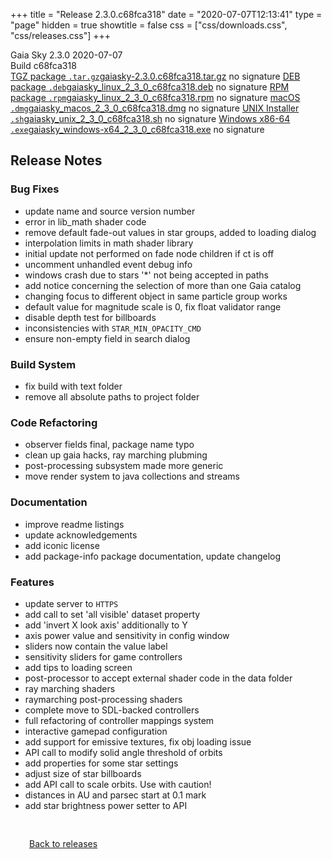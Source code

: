 +++
title = "Release 2.3.0.c68fca318"
date = "2020-07-07T12:13:41"
type = "page"
hidden = true
showtitle = false
css = ["css/downloads.css", "css/releases.css"]
+++

<div class="download-container">
<div id="download-title">
<i class="i mdi:tag"></i>
Gaia Sky <span class="downloads-version">2.3.0</span> 
<time class="downloads-releasedate" datetime="2020-07-07T12:13:41" title="Published: 2020-07-07T12:13:41"><i class="i mdi:calendar"></i> 2020-07-07</time>
<div class="downloads-build">Build c68fca318</div></div>
<div class="download-section">
<a href="https://gaia.ari.uni-heidelberg.de/gaiasky/releases/2.3.0.c68fca318/gaiasky-2.3.0.c68fca318.tar.gz" class="download-button"><i class="i mdi:zip-box"></i> TGZ package <code>.tar.gz</code><span class="download-sub">gaiasky-2.3.0.c68fca318.tar.gz</span></a>
<span class="signature">no signature</span>
<a href="https://gaia.ari.uni-heidelberg.de/gaiasky/releases/2.3.0.c68fca318/gaiasky_linux_2_3_0_c68fca318.deb" class="download-button"><i class="i mdi:debian"></i> DEB package <code>.deb</code><span class="download-sub">gaiasky_linux_2_3_0_c68fca318.deb</span></a>
<span class="signature">no signature</span>
<a href="https://gaia.ari.uni-heidelberg.de/gaiasky/releases/2.3.0.c68fca318/gaiasky_linux_2_3_0_c68fca318.rpm" class="download-button"><i class="i mdi:fedora"></i> RPM package <code>.rpm</code><span class="download-sub">gaiasky_linux_2_3_0_c68fca318.rpm</span></a>
<span class="signature">no signature</span>
<a href="https://gaia.ari.uni-heidelberg.de/gaiasky/releases/2.3.0.c68fca318/gaiasky_macos_2_3_0_c68fca318.dmg" class="download-button"><i class="i fa6-brands:apple"></i> macOS <code>.dmg</code><span class="download-sub">gaiasky_macos_2_3_0_c68fca318.dmg</span></a>
<span class="signature">no signature</span>
<a href="https://gaia.ari.uni-heidelberg.de/gaiasky/releases/2.3.0.c68fca318/gaiasky_unix_2_3_0_c68fca318.sh" class="download-button"><i class="i token:unix"></i> UNIX Installer <code>.sh</code><span class="download-sub">gaiasky_unix_2_3_0_c68fca318.sh</span></a>
<span class="signature">no signature</span>
<a href="https://gaia.ari.uni-heidelberg.de/gaiasky/releases/2.3.0.c68fca318/gaiasky_windows-x64_2_3_0_c68fca318.exe" class="download-button"><i class="i fa6-brands:windows"></i> Windows x86-64 <code>.exe</code><span class="download-sub">gaiasky_windows-x64_2_3_0_c68fca318.exe</span></a>
<span class="signature">no signature</span>
</div>
</div>

<section class="release-notes">

# Release Notes

### Bug Fixes
- update name and source version number 
- error in lib_math shader code 
- remove default fade-out values in star groups, added to loading dialog 
- interpolation limits in math shader library 
- initial update not performed on fade node children if ct is off 
- uncomment unhandled event debug info 
- windows crash due to stars '*' not being accepted in paths 
- add notice concerning the selection of more than one Gaia catalog 
- changing focus to different object in same particle group works 
- default value for magnitude scale is 0, fix float validator range 
- disable depth test for billboards 
- inconsistencies with `STAR_MIN_OPACITY_CMD` 
- ensure non-empty field in search dialog 

### Build System
- fix build with text folder 
- remove all absolute paths to project folder 

### Code Refactoring
- observer fields final, package name typo 
- clean up gaia hacks, ray marching plubming 
- post-processing subsystem made more generic 
- move render system to java collections and streams 

### Documentation
- improve readme listings 
- update acknowledgements 
- add iconic license 
- add package-info package documentation, update changelog 

### Features
- update server to `HTTPS`
- add call to set 'all visible' dataset property 
- add 'invert X look axis' additionally to Y 
- axis power value and sensitivity in config window 
- sliders now contain the value label 
- sensitivity sliders for game controllers 
- add tips to loading screen 
- post-processor to accept external shader code in the data folder 
- ray marching shaders 
- raymarching post-processing shaders 
- complete move to SDL-backed controllers 
- full refactoring of controller mappings system 
- interactive gamepad configuration 
- add support for emissive textures, fix obj loading issue 
- API call to modify solid angle threshold of orbits 
- add properties for some star settings 
- adjust size of star billboards 
- add API call to scale orbits. Use with caution! 
- distances in AU and parsec start at 0.1 mark 
- add star brightness power setter to API 
</section>


<p class="center-text" style="padding: 30px;"><a href="/downloads/releases"><i class="i mdi:arrow-left-bold-circle"></i> Back to releases</a>
</p>

